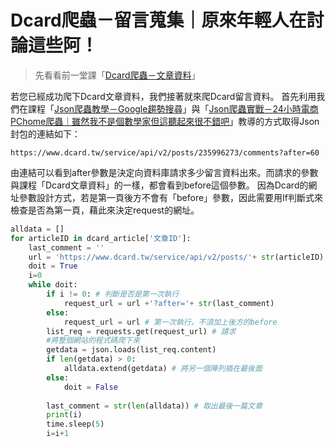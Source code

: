 # Dcard爬蟲－留言蒐集｜原來年輕人在討論這些阿！
> 先看看前一堂課「[Dcard爬蟲－文章資料](/class?c=3&a=98)」

若您已經成功爬下Dcard文章資料，我們接著就來爬Dcard留言資料。 首先利用我們在課程「[Json爬蟲教學－Google趨勢搜尋](/class?c=3&a=85)」與「[Json爬蟲實戰－24小時電商PChome爬蟲｜雖然我不是個數學家但這聽起來很不錯吧](/class?c=3&a=86)」教導的方式取得Json封包的連結如下：
```
https://www.dcard.tw/service/api/v2/posts/235996273/comments?after=60 
```
由連結可以看到after參數是決定向資料庫請求多少留言資料出來。而請求的參數與課程「Dcard文章資料」的一樣，都會看到before這個參數。 因為Dcard的網址參數設計方式，若是第一頁後方不會有「before」參數，因此需要用If判斷式來檢查是否為第一頁，藉此來決定request的網址。
```python
alldata = []
for articleID in dcard_article['文章ID']:
    last_comment = ''
    url = 'https://www.dcard.tw/service/api/v2/posts/'+ str(articleID) +'/comments'
    doit = True
    i=0
    while doit:
        if i != 0: # 判斷是否是第一次執行
            request_url = url +'?after='+ str(last_comment)
        else:
            request_url = url # 第一次執行，不須加上後方的before
        list_req = requests.get(request_url) # 請求
        #將整個網站的程式碼爬下來
        getdata = json.loads(list_req.content)
        if len(getdata) > 0:
            alldata.extend(getdata) # 將另一個陣列插在最後面
        else:
            doit = False
        
        last_comment = str(len(alldata)) # 取出最後一篇文章
        print(i)
        time.sleep(5)
        i=i+1
```
